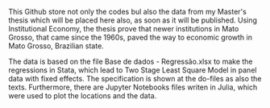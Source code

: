 This Github store not only the codes bul also the data from my Master's thesis which will be placed here also, as soon as it will be published. 
Using Institutional Economy, the thesis prove that newer institutions in Mato Grosso, that came since the 1960s, paved the way to economic growth in Mato Grosso, Brazilian state.

The data is based on the file Base de dados - Regressão.xlsx to make the regressions in Stata, which lead to Two Stage Least Square Model in panel data with fixed effects.
The specification is shown at the do-files as also the texts.
Furthermore, there are Jupyter Notebooks files writen in Julia, which were used to plot the locations and the data.
